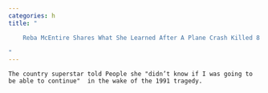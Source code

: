 ```yaml
---
categories: h
title: "

    Reba McEntire Shares What She Learned After A Plane Crash Killed 8 Members Of Her Band

"
---
```



    The country superstar told People she "didn’t know if I was going to be able to continue"  in the wake of the 1991 tragedy.

